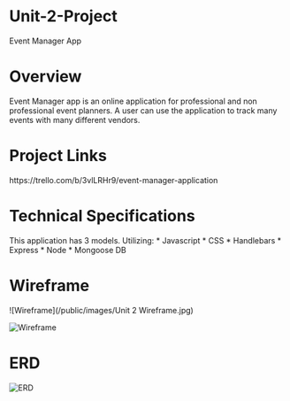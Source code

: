 # Unit-2-Project
Event Manager App

<h1> Overview </h1>
Event Manager app is an online application for professional and non professional event planners.  A user can use the application to track many events with many different vendors.

<h1>Project Links</h1>
https://trello.com/b/3vlLRHr9/event-manager-application




<h1>Technical Specifications</h1>
This application has 3 models. 
Utilizing:
* Javascript
* CSS
* Handlebars
* Express
* Node
* Mongoose DB

<h1>Wireframe</h1>

![Wireframe](/public/images/Unit 2 Wireframe.jpg)

<img src = "/images/Unit 2 Wireframe.jpg" alt= "Wireframe" />

<h1>ERD</h1>

<img src = "/images/Unit 2 ERD.jpg" alt= "ERD" />


